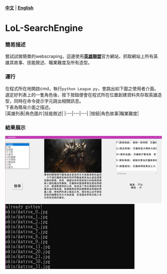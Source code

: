 [**中文**](./README.md) | [**English**](./README_en.md)
# LoL-SearchEngine
### 簡易描述
嘗試試做簡單的webscraping，這邊使用[**英雄聯盟**](https://www.leagueoflegends.com/zh-tw/champions/)官方網站，抓取網站上所有英雄其故事、技能敘述、職業難度及所有造型。   
### 運行
在程式所在地開啟cmd，執行`python League.py`，會跳出如下圖之使用者介面。  
選定好列表上的一隻角色後，按下按鈕便會在程式所在位置創建資料夾存取英雄造型，同時在命令提示字元跳出相關訊息。  
下表為簡易介面之描述。  
|英雄列表|角色圖片|技能敘述|
|---|---|---|
|按鈕|角色故事|職業難度|
### 結果展示
![](/UI.png)
![](/Cmd.png)
